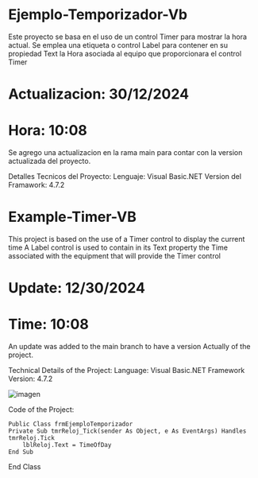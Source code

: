 # Ejemplo-Temporizador-Vb
 Este proyecto se basa en el uso de un control Timer para mostrar la hora actual.
 Se emplea una etiqueta o control Label para contener en su propiedad Text la Hora asociada 
 al equipo que proporcionara el control Timer

 # Actualizacion: 30/12/2024
 # Hora: 10:08

 Se agrego una actualizacion en la rama main para contar con la 
 version actualizada del proyecto.

Detalles Tecnicos del Proyecto:
Lenguaje: Visual Basic.NET
Version del Framawork: 4.7.2

# Example-Timer-VB
This project is based on the use of a Timer control to display the current time
A Label control is used to contain in its Text property the Time associated
with the equipment that will provide the Timer control

# Update: 12/30/2024
# Time: 10:08

An update was added to the main branch to have a version
Actually of the project.

Technical Details of the Project:
Language: Visual Basic.NET
Framework Version: 4.7.2

![imagen](https://github.com/user-attachments/assets/980d8cd9-7ce5-45fe-b3c7-dff653e511a1)

Code of the Project:

    Public Class frmEjemploTemporizador
    Private Sub tmrReloj_Tick(sender As Object, e As EventArgs) Handles tmrReloj.Tick
        lblReloj.Text = TimeOfDay
    End Sub
End Class


